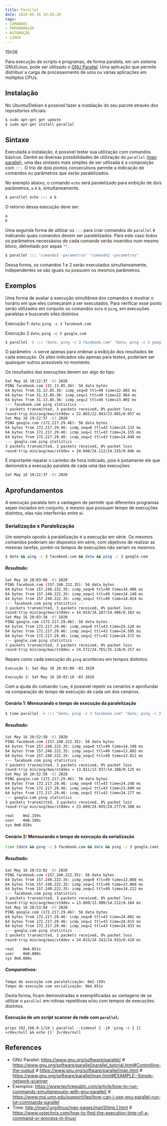 ```yaml
---
title: Parallel
date: 2020-05-16 18:45:20
tags:
- COMANDOS
- PROGRAMAÇÃO
- AUTOMAÇÃO
- LINUX
---
```

15h38

Para execução de scripts e programas, de forma paralela, em um sistema GNU/Linux, pode ser utilizado o [GNU Parallel]. Uma aplicação que permite distribuir a carga de procesasmento de uma ou várias aplicações em múltiplos CPUs.

## Instalação
No Ubuntu/Debian é possível fazer a instalação do seu pacote através dos reposítorios oficiais:

```sh
$ sudo apt-get get update
$ sudo apt-get install parallel
```

## Sintaxe

Executada a instalação, é possível testar
sua utilização com comandos básicos. Dentre as diversas possibilidades de utilização do `parallel` ([man parallel]), uma das sintaxes mais simples de ser utilizada é a composição com `:::`. O trio de dois pontos consecutivos permite a indicação de comandos ou parâmetros que serão paralelizados.

No exemplo abaixo, o comando `echo` será paralelizado para exibição de dois parâmetros, `a` e `b`, simultaneamente.

```sh
$ parallel echo ::: a b
```
O retorno dessa execução deve ser:

```sh
a
b
```

Uma segunda forma de utilizar os `:::` para criar comandos do `parallel` é indicando quais comandos devem ser paralelizados. Para este caso todos os parâmetros necessásios de cada comando serão inseridos num mesmo bloco, delimitado por aspas `""`.

```sh
$ parallel ::: "comando1 -parametros" "comando2 -parametros"

```
Dessa forma, os comandos 1 e 2 serão executados simultaneamente, independentes se são iguais ou possuem os mesmos parâmetros.

## Exemplos

Uma forma de avaliar a execução simultânea dos comandos é mostrar o horário em que eles começaram a ser executados. Para verificar esse ponto serão utilizados em conjunto os comandos `date` e `ping`, em execuções paralelas e buscando sites distintos


Execução 1: `date`; `ping -c 3 facebook.com`

Execução 2 `date`; `ping -c 3 google.com`

```sh
$ parallel -k ::: "date; ping -c 3 facebook.com" "date; ping -c 3 google.com"
```
O parâmetro `-k` serve apenas para ordenar a exibição dos resultados de cada execução. Os sites indicados são apenas para testes, poderiam ser quaisquer outros acessíveis no momento.

Os resultados das execuções devem ser algo do tipo:

```sh
Sat May 16 19:22:37 -03 2020
PING facebook.com (31.13.85.36): 56 data bytes
64 bytes from 31.13.85.36: icmp_seq=0 ttl=49 time=22.865 ms
64 bytes from 31.13.85.36: icmp_seq=1 ttl=49 time=22.964 ms
64 bytes from 31.13.85.36: icmp_seq=2 ttl=49 time=23.001 ms
--- facebook.com ping statistics ---
3 packets transmitted, 3 packets received, 0% packet loss
round-trip min/avg/max/stddev = 22.865/22.943/23.001/0.057 ms
Sat May 16 19:22:37 -03 2020
PING google.com (172.217.29.46): 56 data bytes
64 bytes from 172.217.29.46: icmp_seq=0 ttl=43 time=24.132 ms
64 bytes from 172.217.29.46: icmp_seq=1 ttl=43 time=24.155 ms
64 bytes from 172.217.29.46: icmp_seq=2 ttl=43 time=24.048 ms
--- google.com ping statistics ---
3 packets transmitted, 3 packets received, 0% packet loss
round-trip min/avg/max/stddev = 24.048/24.112/24.155/0.046 ms
```

É importante reparar o carimbo de hora indicado, pois é justamente ele que demonstra a execução paralela de cada uma das execuções:

```sh
Sat May 16 19:22:37 -03 2020
```

## Aprofundamentos

A execução paralela tem a vantagem de permitir que diferentes programas sejam iniciados em conjunto, e mesmo que possuam tempo de execuções distintos, elas não interferirão entre si.

### Serialização x Paralelização
Um exemplo oposto à paralelização é a execução em série. Os mesmos comandos poderiam ser dispostos em série, com objetivos de realizar as mesmas tarefas, porém os tempos de execuções não seriam os mesmos.

```sh
$ date && ping -c 3 facebook.com && date && ping -c 3 google.com
```

##### Resultado:

```sh
Sat May 16 20:03:08 -03 2020
PING facebook.com (157.240.222.35): 56 data bytes
64 bytes from 157.240.222.35: icmp_seq=0 ttl=49 time=14.406 ms
64 bytes from 157.240.222.35: icmp_seq=1 ttl=49 time=14.140 ms
64 bytes from 157.240.222.35: icmp_seq=2 ttl=49 time=14.014 ms
--- facebook.com ping statistics ---
3 packets transmitted, 3 packets received, 0% packet loss
round-trip min/avg/max/stddev = 14.014/14.187/14.406/0.163 ms
Sat May 16 20:03:10 -03 2020
PING google.com (172.217.29.46): 56 data bytes
64 bytes from 172.217.29.46: icmp_seq=0 ttl=43 time=25.128 ms
64 bytes from 172.217.29.46: icmp_seq=1 ttl=43 time=24.595 ms
64 bytes from 172.217.29.46: icmp_seq=2 ttl=43 time=24.572 ms
--- google.com ping statistics ---
3 packets transmitted, 3 packets received, 0% packet loss
round-trip min/avg/max/stddev = 24.572/24.765/25.128/0.257 ms
```


Repare como cada execução do `ping` aconteceu em tempos distintos:
```
Execução 1: Sat May 16 20:03:08 -03 2020

Execução 2: Sat May 16 20:03:10 -03 2020
```
Com a ajuda do comando `time`, é possível repetir os cenários e aprofundar na comparação do tempo de execução de cada um dos cenários.

#### Cenário 1: Mensurando o tempo de execução da paralelização

```sh
$ time parallel -k ::: "date; ping -c 3 facebook.com" "date; ping -c 3 google.com"
```

##### Resultado:

```sh
Sat May 16 20:52:58 -03 2020
PING facebook.com (157.240.222.35): 56 data bytes
64 bytes from 157.240.222.35: icmp_seq=0 ttl=49 time=14.108 ms
64 bytes from 157.240.222.35: icmp_seq=1 ttl=49 time=13.892 ms
64 bytes from 157.240.222.35: icmp_seq=2 ttl=49 time=13.811 ms
--- facebook.com ping statistics ---
3 packets transmitted, 3 packets received, 0% packet loss
round-trip min/avg/max/stddev = 13.811/13.937/14.108/0.125 ms
Sat May 16 20:52:58 -03 2020
PING google.com (172.217.29.46): 56 data bytes
64 bytes from 172.217.29.46: icmp_seq=0 ttl=43 time=24.248 ms
64 bytes from 172.217.29.46: icmp_seq=1 ttl=43 time=23.609 ms
64 bytes from 172.217.29.46: icmp_seq=2 ttl=43 time=24.277 ms
--- google.com ping statistics ---
3 packets transmitted, 3 packets received, 0% packet loss
round-trip min/avg/max/stddev = 23.609/24.045/24.277/0.308 ms

real	0m2.159s
user	0m0.100s
sys	0m0.020s

```
#### Cenário 2: Mensurando o tempo de execução da serialização

```sh
time (date && ping -c 3 facebook.com && date && ping -c 3 google.com)
```

##### Resultado:

```sh
Sat May 16 20:53:02 -03 2020
PING facebook.com (157.240.222.35): 56 data bytes
64 bytes from 157.240.222.35: icmp_seq=0 ttl=49 time=13.868 ms
64 bytes from 157.240.222.35: icmp_seq=1 ttl=49 time=13.860 ms
64 bytes from 157.240.222.35: icmp_seq=2 ttl=49 time=14.212 ms
--- facebook.com ping statistics ---
3 packets transmitted, 3 packets received, 0% packet loss
round-trip min/avg/max/stddev = 13.860/13.980/14.212/0.164 ms
Sat May 16 20:53:04 -03 2020
PING google.com (172.217.29.46): 56 data bytes
64 bytes from 172.217.29.46: icmp_seq=0 ttl=43 time=24.081 ms
64 bytes from 172.217.29.46: icmp_seq=1 ttl=43 time=24.015 ms
64 bytes from 172.217.29.46: icmp_seq=2 ttl=43 time=24.933 ms
--- google.com ping statistics ---
3 packets transmitted, 3 packets received, 0% packet loss
round-trip min/avg/max/stddev = 24.015/24.343/24.933/0.418 ms

real	0m4.051s
user	0m0.000s
sys	0m0.000s
```
##### Comparativos:
```
Tempo de execução com paralelização: 0m2.159s
Tempo de execução com serialização: 0m4.051s
```



Desta forma, ficam demonstradas e exemplificadas as vantagens de se utilizar o `parallel` em rotinas repetitivas e/ou com tempos de execuções distintos.

#### Execução de um script scanner de rede com `parallel`:


`prips 192.168.0.1/24 | parallel --timeout 2 -j0 'ping -c 1 {} >/dev/null && echo {}' 2>/dev/null`

## References
- GNU Parallel: <https://www.gnu.org/software/parallel/> # <https://www.gnu.org/software/parallel/parallel_tutorial.html#Controlling-the-output> # <https://www.gnu.org/software/parallel/man.html> # <https://www.gnu.org/software/parallel/man.html#EXAMPLE:-Simple-network-scanner>
- Exemplos: <https://www.techrepublic.com/article/how-to-run-commands-simultaneously-with-gnu-parallel/> # <https://www.msi.umn.edu/support/faq/how-can-i-use-gnu-parallel-run-lot-commands-parallel>
- Time: <http://man7.org/linux/man-pages/man1/time.1.html> # <https://www.ostechnix.com/how-to-find-the-execution-time-of-a-command-or-process-in-linux/>





[GNU Parallel]: <https://www.gnu.org/software/parallel/>

[man parallel]: <https://www.gnu.org/software/parallel/man.html>
